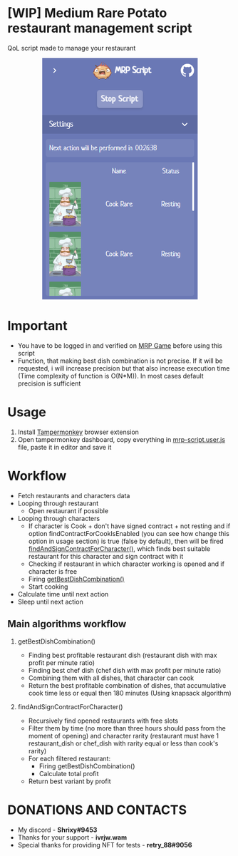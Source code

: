 # [WIP] Medium Rare Potato restaurant management script

QoL script made to manage your restaurant

<p align="center">
<img src="Intro.png">
</p>

# Important

- You have to be logged in and verified on [MRP Game](https://game.medium-rare-potato.io) before using this script
- Function, that making best dish combination is not precise. If it will be requested, i will increase precision but that also increase execution time (Time complexity of function is O(N\*M)). In most cases default precision is sufficient


# Usage

1. Install [Tampermonkey](https://www.tampermonkey.net/) browser extension
2. Open tampermonkey dashboard, copy everything in [mrp-script.user.js](/mrp-script.user.js) file, paste it in editor and save it

# Workflow

- Fetch restaurants and characters data
- Looping through restaurant
  - Open restaurant if possible
- Looping through characters
  - If character is Cook + don't have signed contract + not resting and if option findContractForCookIsEnabled (you can see how change this option in usage section) is true (false by default), then will be fired [findAndSignContractForCharacter()](#main-algorithms-workflow), which finds best suitable restaurant for this character and sign contract with it
  - Checking if restaurant in which character working is opened and if character is free
  - Firing [getBestDishCombination()](#main-algorithms-workflow)
  - Start cooking
- Calculate time until next action
- Sleep until next action

## Main algorithms workflow

1.  getBestDishCombination()

    - Finding best profitable restaurant dish (restaurant dish with max profit per minute ratio)
    - Finding best chef dish (chef dish with max profit per minute ratio)
    - Combining them with all dishes, that character can cook
    - Return the best profitable combination of dishes, that accumulative cook time less or equal then 180 minutes (Using knapsack algorithm)

2.  findAndSignContractForCharacter()

    - Recursively find opened restaurants with free slots
    - Filter them by time (no more than three hours should pass from the moment of opening) and character rarity (restaurant must have 1 restaurant_dish or chef_dish with rarity equal or less than cook's rarity)
    - For each filtered restaurant:
      - Firing getBestDishCombination()
      - Calculate total profit
    - Return best variant by profit

# DONATIONS AND CONTACTS

- My discord - **Shrixy#9453**
- Thanks for your support - **ivrjw.wam**
- Special thanks for providing NFT for tests - **retry_88#9056**
